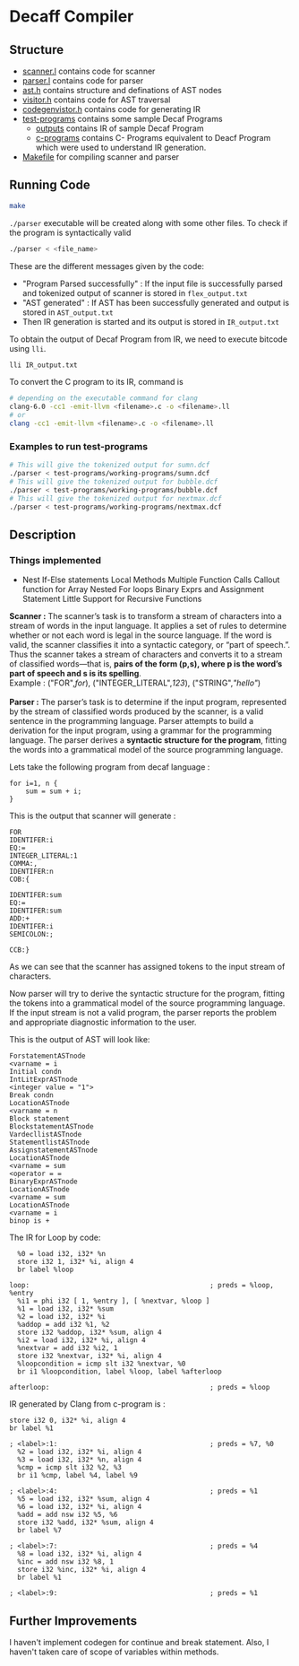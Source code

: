 # Decaff Compiler
## Structure

- [scanner.l](./scanner.l) contains code for scanner
- [parser.l](./parser.l) contains code for parser
- [ast.h](./ast.h) contains structure and definations of AST nodes
- [visitor.h](./visitor.h) contains code for AST traversal
- [codegenvistor.h](./codegenvistor.h) contains code for generating IR
- [test-programs](./test-programs) contains some sample Decaf Programs
  - [outputs](./test-programs/outputs) contains IR of sample Decaf Program
  - [c-programs](./test-programs/c-programs)  contains C- Programs equivalent to Deacf Program which were used to understand IR generation. 
- [Makefile](./Makefile) for compiling scanner and parser

## Running Code 

```bash
make
```

`./parser` executable will be created along with some other files. To check if the program is syntactically valid 

```bash
./parser < <file_name>
```
These are the different messages given by the code:
- "Program Parsed successfully" : If the input file is successfully parsed and tokenized output of scanner is stored in `flex_output.txt`
- "AST generated" : If AST has been successfully generated and output is stored in `AST_output.txt`
- Then IR generation is started and its output is stored in `IR_output.txt`

To obtain the output of Decaf Program from IR, we need to execute bitcode using `lli`.
```bash
lli IR_output.txt
```

To convert the C program to its IR, command is
```bash
# depending on the executable command for clang
clang-6.0 -cc1 -emit-llvm <filename>.c -o <filename>.ll
# or
clang -cc1 -emit-llvm <filename>.c -o <filename>.ll
```

### Examples to run test-programs

```bash
# This will give the tokenized output for sumn.dcf
./parser < test-programs/working-programs/sumn.dcf
# This will give the tokenized output for bubble.dcf
./parser < test-programs/working-programs/bubble.dcf
# This will give the tokenized output for nextmax.dcf
./parser < test-programs/working-programs/nextmax.dcf
```


## Description

### Things implemented
-	Nest If-Else statements
		Local Methods
		Multiple Function Calls
		Callout function for Array
		Nested For loops
		Binary Exprs and Assignment Statement
		Little Support for Recursive Functions

**Scanner :** The scanner’s task is to transform a stream of characters into a stream of words in the input language. It applies a set of rules to determine whether or not each word is legal in the source language. If the word is valid, the scanner classifies it into a syntactic category, or “part of speech.”.<br/> Thus the scanner takes a stream of characters and converts it to a stream of classified words—that is, **pairs of the form (p,s), where p is the word’s part of speech and s is its spelling**.
<br/>Example : ("FOR",*for*), ("INTEGER_LITERAL",*123*), ("STRING",*"hello"*)<br/><br/>
**Parser :** The parser’s task is to determine if the input program, represented by the stream of classified words produced by the scanner, is a valid sentence in the programming language. Parser attempts to build a derivation for the input program, using a grammar for the programming language. The parser derives a **syntactic structure for the program**, fitting the words into a grammatical model of the source programming language. 

Lets take the following program from decaf language :

```pseudocode
for i=1, n {
	sum = sum + i;
}
```

This is the output that scanner will generate :

```
FOR
IDENTIFER:i
EQ:=
INTEGER_LITERAL:1
COMMA:,
IDENTIFER:n
COB:{

IDENTIFER:sum
EQ:=
IDENTIFER:sum
ADD:+
IDENTIFER:i
SEMICOLON:;

CCB:}
```

As we can see that the scanner has assigned tokens to the input  stream of characters.

Now parser will try to derive the syntactic structure for the program, fitting the tokens into a grammatical model of the source programming language. If the input stream is not a valid program, the parser reports the problem and appropriate diagnostic information to the user.


This is the output of AST will look like:
```
ForstatementASTnode
<varname = i 
Initial condn
IntLitExprASTnode
<integer value = "1">
Break condn
LocationASTnode
<varname = n 
Block statement
BlockstatementASTnode
VardecllistASTnode
StatementlistASTnode
AssignstatementASTnode
LocationASTnode
<varname = sum 
<operator = = 
BinaryExprASTnode
LocationASTnode
<varname = sum 
LocationASTnode
<varname = i 
binop is +
```
The IR for Loop by code:
```
  %0 = load i32, i32* %n
  store i32 1, i32* %i, align 4
  br label %loop

loop:                                             ; preds = %loop, %entry
  %i1 = phi i32 [ 1, %entry ], [ %nextvar, %loop ]
  %1 = load i32, i32* %sum
  %2 = load i32, i32* %i
  %addop = add i32 %1, %2
  store i32 %addop, i32* %sum, align 4
  %i2 = load i32, i32* %i, align 4
  %nextvar = add i32 %i2, 1
  store i32 %nextvar, i32* %i, align 4
  %loopcondition = icmp slt i32 %nextvar, %0
  br i1 %loopcondition, label %loop, label %afterloop

afterloop:                                        ; preds = %loop
```
IR generated by Clang from c-program is :
```
store i32 0, i32* %i, align 4
br label %1

; <label>:1:                                      ; preds = %7, %0
  %2 = load i32, i32* %i, align 4
  %3 = load i32, i32* %n, align 4
  %cmp = icmp slt i32 %2, %3
  br i1 %cmp, label %4, label %9

; <label>:4:                                      ; preds = %1
  %5 = load i32, i32* %sum, align 4
  %6 = load i32, i32* %i, align 4
  %add = add nsw i32 %5, %6
  store i32 %add, i32* %sum, align 4
  br label %7

; <label>:7:                                      ; preds = %4
  %8 = load i32, i32* %i, align 4
  %inc = add nsw i32 %8, 1
  store i32 %inc, i32* %i, align 4
  br label %1

; <label>:9:                                      ; preds = %1
```

## Further Improvements
I haven't implement codegen for continue and break statement. Also, I haven't taken care of scope of variables within methods.
